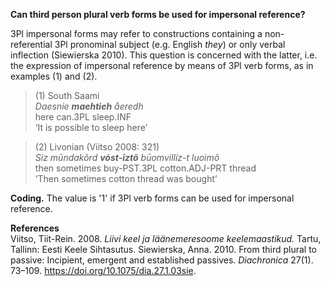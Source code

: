 **Can third person plural verb forms be used for impersonal reference?**

3Pl impersonal forms may refer to constructions containing a non-referential 3Pl pronominal subject (e.g. English *they*) or only verbal inflection (Siewierska 2010). This question is concerned with the latter, i.e. the expression of impersonal reference by means of 3Pl verb forms, as in examples (1) and (2). 

>(1) South Saami<br/>
>*Daesnie **maehtieh**  åeredh*<br/>
>here can.3PL sleep.INF<br/>
>‘It is possible to sleep here’

>(2) Livonian (Viitso 2008: 321)<br/>
>*Siz  mūndakõrd  **vȯst-īztõ** būomvilliz-t luoimõ* <br/>
>then  sometimes  buy-PST.3PL cotton.ADJ-PRT thread<br/>
>‘Then sometimes cotton thread was bought’

**Coding.** The value is '1' if 3Pl verb forms can be used for impersonal reference.

**References**<br/>
Viitso, Tiit-Rein. 2008. *Liivi keel ja läänemeresoome keelemaastikud.* Tartu, Tallinn: Eesti Keele Sihtasutus.
Siewierska, Anna. 2010. From third plural to passive: Incipient, emergent and established passives. *Diachronica* 27(1). 73–109. https://doi.org/10.1075/dia.27.1.03sie.
